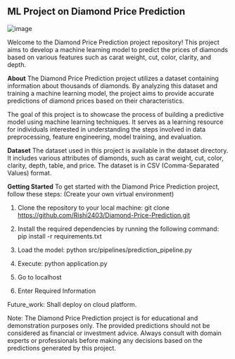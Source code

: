 ## ML Project on Diamond Price Prediction
![image](https://github.com/user-attachments/assets/cc4100ad-d8b5-480d-bf77-df9fd958981f)

Welcome to the Diamond Price Prediction project repository! This project aims to develop a machine learning model to predict the prices of diamonds based on various features such as carat weight, cut, color, clarity, and depth.

**About**
The Diamond Price Prediction project utilizes a dataset containing information about thousands of diamonds. By analyzing this dataset and training a machine learning model, the project aims to provide accurate predictions of diamond prices based on their characteristics.

The goal of this project is to showcase the process of building a predictive model using machine learning techniques. It serves as a learning resource for individuals interested in understanding the steps involved in data preprocessing, feature engineering, model training, and evaluation.

**Dataset**
The dataset used in this project is available in the dataset directory. It includes various attributes of diamonds, such as carat weight, cut, color, clarity, depth, table, and price. The dataset is in CSV (Comma-Separated Values) format.

**Getting Started**
To get started with the Diamond Price Prediction project, follow these steps: (Create your own virtual environment)

1. Clone the repository to your local machine:
git clone https://github.com/Rishi2403/Diamond-Price-Prediction.git

2. Install the required dependencies by running the following command:
pip install -r requirements.txt

3. Load the model:
python src/pipelines/prediction_pipeline.py

4. Execute:
python application.py

5. Go to localhost
   
6. Enter Required Information

Future_work: Shall deploy on cloud platform.

Note: The Diamond Price Prediction project is for educational and demonstration purposes only. The provided predictions should not be considered as financial or investment advice. Always consult with domain experts or professionals before making any decisions based on the predictions generated by this project.
